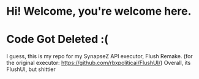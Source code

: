 # Hi! Welcome, you're welcome here.
# Code Got Deleted :(


I guess, this is my repo for my SynapseZ API executor, Flush Remake.
(for the original executor: https://github.com/rbxpoliticai/FlushUI/)
Overall, its FlushUI, but shittier
